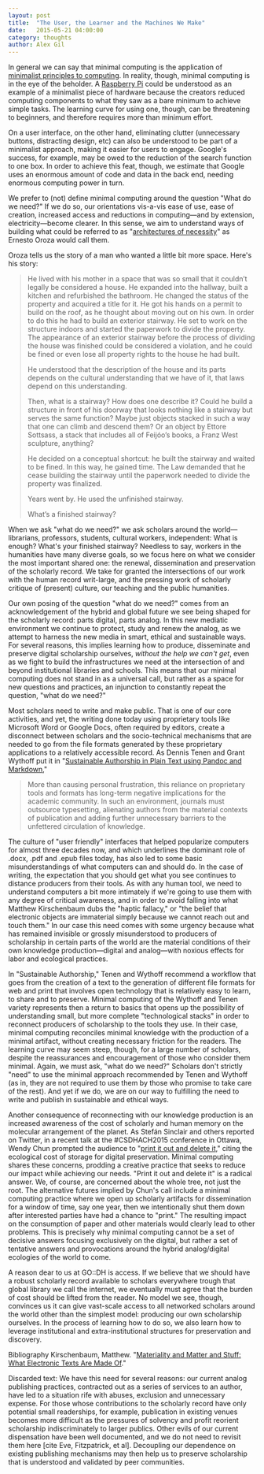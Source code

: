 ```yaml
---
layout: post
title:  "The User, the Learner and the Machines We Make"
date:   2015-05-21 04:00:00
category: thoughts
author: Alex Gil
---
```


In general we can say that minimal computing is the application of [minimalist principles to computing](http://en.wikipedia.org/wiki/Minimalism_%28computing%29). In reality, though, minimal computing is in the eye of the beholder. A [Raspberry Pi](https://www.raspberrypi.org/) could be understood as an example of a minimalist piece of hardware because the creators reduced computing components to what they saw as a bare minimum to achieve simple tasks. The learning curve for using one, though, can be threatening to beginners, and therefore requires more than minimum effort. 

On a user interface, on the other hand, eliminating clutter (unnecessary buttons, distracting design, etc) can also be understood to be part of a minimalist approach, making it easier for users to engage. Google's success, for example, may be owed to the reduction of the search function to one box. In order to achieve this feat, though, we estimate that Google uses an enormous amount of code and data in the back end, needing enormous computing power in turn.

We prefer to (not) define minimal computing around the question "What do we need?" If we do so, our orientations vis-a-vis ease of use, ease of creation, increased access and reductions in computing—and by extension, electricity—become clearer. In this sense, we aim to understand ways of building what could be referred to as "[architectures of necessity](http://architectureofnecessity.com/)" as Ernesto Oroza would call them.

Oroza tells us the story of a man who wanted a little bit more space. Here's his story:

>He lived with his mother in a space that was so small that it couldn’t legally be considered a house. He expanded into the hallway, built a kitchen and refurbished the bathroom. He changed the status of the property and acquired a title for it. He got his hands on a permit to build on the roof, as he thought about moving out on his own. In order to do this he had to build an exterior stairway. He set to work on the structure indoors and started the paperwork to divide the property. The appearance of an exterior stairway before the process of dividing the house was finished could be considered a violation, and he could be fined or even lose all property rights to the house he had built.
>
>He understood that the description of the house and its parts depends on the cultural understanding that we have of it, that laws depend on this understanding.
>
>Then, what is a stairway? How does one describe it? Could he build a structure in front of his doorway that looks nothing like a stairway but serves the same function? Maybe just objects stacked in such a way that one can climb and descend them? Or an object by Ettore Sottsass, a stack that includes all of Feijóo’s books, a Franz West sculpture, anything?
>
>He decided on a conceptual shortcut: he built the stairway and waited to be fined. In this way, he gained time. The Law demanded that he cease building the stairway until the paperwork needed to divide the property was finalized.
>
>Years went by. He used the unfinished stairway.
>
>What’s a finished stairway?


When we ask "what do we need?" we ask scholars around the world—librarians, professors, students, cultural workers, independent: What is enough? What's your finished stairway? Needless to say, workers in the humanities have many diverse goals, so we focus here on what we consider the most important shared one: the renewal, dissemination and preservation of the scholarly record.  We take for granted the intersections of our work with the human record writ-large, and the pressing work of scholarly critique of (present) culture, our teaching and the public humanities. 

Our own posing of the question "what do we need?" comes from an acknowledgement of the hybrid and global future we see being shaped for the scholarly record: parts digital, parts analog. In this new mediatic environment we continue to protect, study and renew the analog, as we attempt to harness the new media in smart, ethical and sustainable ways. For several reasons, this implies learning how to produce, disseminate and preserve digital scholarship ourselves, *without the help we can't get*, even as we fight to build the infrastructures we need at the intersection of and beyond institutional libraries and schools. This means that our minimal computing does not stand in as a universal call, but rather as a space for new questions and practices, an injunction to constantly repeat the question, "what do we need?" 

Most scholars need to write and make public. That is one of our core activities, and yet, the writing done today using proprietary tools like Microsoft Word or Google Docs, often required by editors, create a disconnect between scholars and the socio-technical mechanisms that are needed to go from the file formats generated by these proprietary applications to a relatively accessible record. As Dennis Tenen and Grant Wythoff put it in "[Sustainable Authorship in Plain Text using Pandoc and Markdown](http://programminghistorian.org/lessons/sustainable-authorship-in-plain-text-using-pandoc-and-markdown),"

> More than causing personal frustration, this reliance on proprietary tools and formats has long-term negative implications for the academic community. In such an environment, journals must outsource typesetting, alienating authors from the material contexts of publication and adding further unnecessary barriers to the unfettered circulation of knowledge.

The culture of "user friendly" interfaces that helped popularize computers for almost three decades now, and which underlines the dominant role of .docx, .pdf and .epub files today, has also led to some basic misunderstandings of what computers can and should do. In the case of writing, the expectation that you should get what you see continues to distance producers from their tools. As with any human tool, we need to understand computers a bit more intimately if we're going to use them with any degree of critical awareness, and in order to avoid falling into what Matthew Kirschenbaum dubs the "haptic fallacy," or "the belief that electronic objects are immaterial simply because we cannot reach out and touch them." In our case this need comes with some urgency because what has remained invisible or grossly misunderstood to producers of scholarship in certain parts of the world are the material conditions of their own knowledge production—digital and analog—with noxious effects for labor and ecological practices. 

In "Sustainable Authorship," Tenen and Wythoff recommend a workflow that goes from the creation of a text to the generation of different file formats for web and print that involves open technology that is relatively easy to learn, to share and to preserve. Minimal computing of the Wythoff and Tenen variety represents then a return to basics that opens up the possibility of understanding small, but more complete "technological stacks" in order to reconnect producers of scholarship to the tools they use. In their case, minimal computing reconciles minimal knowledge with the production of a minimal artifact, without creating necessary friction for the readers. The learning curve may seem steep, though, for a large number of scholars, despite the reassurances and encouragement of those who consider them minimal. Again, we must ask, "what do we need?" Scholars don't strictly "need" to use the minimal approach recommended by Tenen and Wythoff (as in, they are not required to use them by those who promise to take care of the rest). And yet if we do, we are on our way to fulfilling the need to write and publish in sustainable and ethical ways.

Another consequence of reconnecting with our knowledge production is an increased awareness of the cost of scholarly and human memory on the molecular arrangement of the planet. As Stefán Sinclair and others reported on Twitter, in a recent talk at the #CSDHACH2015 conference in Ottawa, Wendy Chun prompted the audience to "[print it out and delete it](https://twitter.com/sgsinclair/status/605402463655591937)," citing the ecological cost of storage for digital preservation. Minimal computing shares these concerns, prodding a creative practice that seeks to reduce our impact while achieving our needs. "Print it out and delete it" is a radical answer. We, of course, are concerned about the whole tree, not just the root. The alternative futures implied by Chun's call include a minimal computing practice where we open up scholarly artifacts for dissemination for a window of time, say one year, then we intentionally shut them down after interested parties have had a chance to "print." The resulting impact on the consumption of paper and other materials would clearly lead to other problems. This is precisely why minimal computing cannot be a set of decisive answers focusing exclusively on the digital, but rather a set of tentative answers and provocations around the hybrid analog/digital ecologies of the world to come. 


A reason dear to us at GO::DH is access. If we believe that we should have a robust scholarly record available to scholars everywhere trough that global library we call the internet, we eventually must agree that the burden of cost should be lifted from the reader. No model we see, though, convinces us it can give vast-scale access to all networked scholars around the world other than the simplest model: producing our own scholarship ourselves. In the process of learning how to do so, we also learn how to leverage institutional and extra-institutional structures for preservation and discovery.


Bibliography
Kirschenbaum, Matthew. "[Materiality and Matter and Stuff: What Electronic Texts Are Made Of](http://www.electronicbookreview.com/thread/electropoetics/sited)." 

Discarded text:
We have this need for several reasons: our current analog publishing practices, contracted out as a series of services to an author, have led to a situation rife with abuses, exclusion and unnecessary expense. For those whose contributions to the scholarly record have only potential small readerships, for example, publication in existing venues becomes more difficult as the pressures of solvency and profit reorient scholarship indiscriminately to larger publics. Other evils of our current dispensation have been well documented, and we do not need to revisit them here [cite Eve, Fitzpatrick, et al]. Decoupling our dependence on existing publishing mechanisms may then help us to preserve scholarship that is understood and validated by peer communities.

